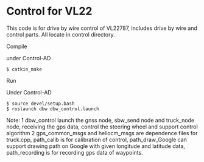# Control for VL22

This code is for drive by wire control of VL22787, includes drive by wire and control parts. All locate in control directory.

Compile 

under Control-AD 

	$ catkin_make

Run

Under Control-AD  

	$ source devel/setup.bash
	$ roslaunch dbw dbw_control.launch
	
		   
Note: 1 dbw_control launch the gnss node, sbw_send node and truck_node node, receiving the gps data, control the steering wheel and support control algorithm
      2 gps_common_msgs and hellocm_msgs are dependence files for truck.cpp, path_calib is for calibration of control, path_draw_Google can support drawing path on Google with given longitude and latitude data, path_recording is for recording gps data of waypoints.

